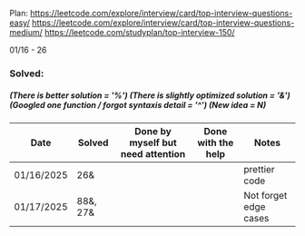 Plan:
https://leetcode.com/explore/interview/card/top-interview-questions-easy/
https://leetcode.com/explore/interview/card/top-interview-questions-medium/
https://leetcode.com/studyplan/top-interview-150/

01/16 - 26
### Solved:  
##### (There is better solution = '%') (There is slightly optimized solution = '&') (Googled one function / forgot syntaxis detail = '^')  (New idea = N)

| Date       | Solved                  | Done by myself but need attention | Done with the help | Notes         |
| -----------|-------------------------| ----------------------------------| -------------------| --------------|
| 01/16/2025 | 26&                     |                                   |                    | prettier code |
| 01/17/2025 | 88&, 27&                |                                   |                    | Not forget edge cases|
